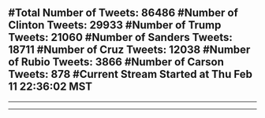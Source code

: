 #Total Number of Tweets: 86486 
#Number of Clinton Tweets: 29933
#Number of Trump Tweets: 21060
#Number of Sanders Tweets: 18711
#Number of Cruz Tweets: 12038
#Number of Rubio Tweets: 3866
#Number of Carson Tweets: 878
#Current Stream Started at Thu Feb 11 22:36:02 MST
---
---
---

